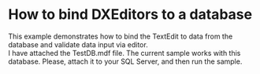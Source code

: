# How to bind DXEditors to a database


<p>This example demonstrates how to bind the TextEdit to data from the database and validate data input via editor.<br />
I have attached the TestDB.mdf file. The current sample works with this database. Please, attach it to your SQL Server, and then run the sample.</p>

<br/>


